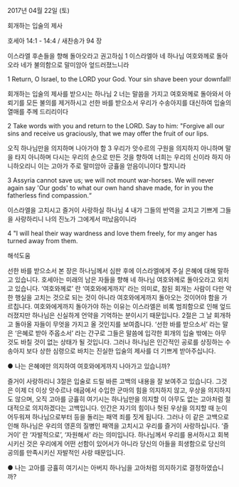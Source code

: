 2017년 04월 22일 (토)

회개하는 입술의 제사



호세아 14:1 - 14:4 / 새찬송가 94 장


이스라엘 후손들을 향해 돌아오라고 권고하심
1 이스라엘아 네 하나님 여호와께로 돌아오라 네가 불의함으로 말미암아 엎드러졌느니라

1 Return, O Israel, to the LORD your God. Your sin shave been your downfall!

회개하는 입술의 제사를 받으시는 하나님
2 너는 말씀을 가지고 여호와께로 돌아와서 아뢰기를 모든 불의를 제거하시고 선한 바를 받으소서 우리가 수송아지를 대신하여 입술의 열매를 주께 드리리이다

2 Take words with you and return to the LORD. Say to him: "Forgive all our sins and receive us graciously, that we may offer the fruit of our lips.

오직 하나님만을 의지하며 나아가야 함
3 우리가 앗수르의 구원을 의지하지 아니하며 말을 타지 아니하며 다시는 우리의 손으로 만든 것을 향하여 너희는 우리의 신이라 하지 아니하오리니 이는 고아가 주로 말미암아 긍휼을 얻음이니이다 할지니라

3 Assyria cannot save us; we will not mount war-horses. We will never again say 'Our gods' to what our own hand shave made, for in you the fatherless find compassion.“

이스라엘을 고치시고 즐거이 사랑하실 하나님
4 내가 그들의 반역을 고치고 기쁘게 그들을 사랑하리니 나의 진노가 그에게서 떠났음이니라

4 "I will heal their way wardness and love them freely, for my anger has turned away from them.

해석도움




선한 바를 받으소서
본 장은 하나님께서 심판 후에 이스라엘에게 주실 은혜에 대해 말하고 있습니다. 호세아는 미래의 남은 자들을 향해 네 하나님 여호와께로 돌아오라고 외치고 있습니다. ‘여호와께로’ 란 ‘여호와에게까지’ 라는 의미로, 참된 회개는 사람이 다만 악한 행실을 고치는 것으로 되는 것이 아니라 여호와에게까지 돌아오는 것이어야 함을 가르칩니다. 여호와에게까지 돌아가야 하는 이유는 이스라엘은 비록 범죄함으로 인해 엎드러졌지만 하나님은 신실하게 언약을 기억하는 분이시기 때문입니다. 2절은 그 날 회개하고 돌아올 자들이 무엇을 가지고 올 것인지를 보여줍니다. ‘선한 바를 받으소서’ 라는 말은 ‘은혜로 받아 주옵소서’ 라는 간구로 그들은 말씀에 입각한 회개의 입술 밖에는 아무것도 바칠 것이 없는 상태가 될 것입니다. 그러나 하나님은 인간적인 공로를 상징하는 수송아지 보다 상한 심령으로 바치는 진실한 입술의 제사를 더 기쁘게 받아주십니다.

● 나는 은혜에만 의지하여 여호와에게까지 나아가고 있습니까?

즐거이 사랑하리니
3절은 입술로 드릴 바른 고백의 내용을 잘 보여주고 있습니다. 그것은 이제 더 이상 앗수르나 애굽에서 수입한 군마의 힘을 의지하지 않고, 우상을 의지하지도 않으며, 오직 고아를 긍휼히 여기시는 하나님만을 의지할 이 아무도 없는 고아처럼 절대적으로 의지하겠다는 고백입니다. 인간은 자기의 힘이나 헛된 우상을 의지할 때 눈이 어두워져 하나님으로부터 등을 돌리는 패역 죄를 짓게 됩니다. 그러나 이 같은 고백으로 인해 하나님은 우리의 영혼의 질병인 패역을 고치시고 우리를 즐거이 사랑하십니다. ‘즐거이’ 란 ‘자발적으로’, ‘자원해서’ 라는 의미입니다. 하나님께서 우리를 용서하시고 회복시키신 것은 우리에게 어떤 선함이 있어서가 아니라 당신의 아들을 희생함으로 당신의 공의를 만족시키신 자발적인 사랑 때문입니다.

● 나는 고아를 긍휼히 여기시는 아버지 하나님을 고아처럼 의지하기로 결정하였습니까?
